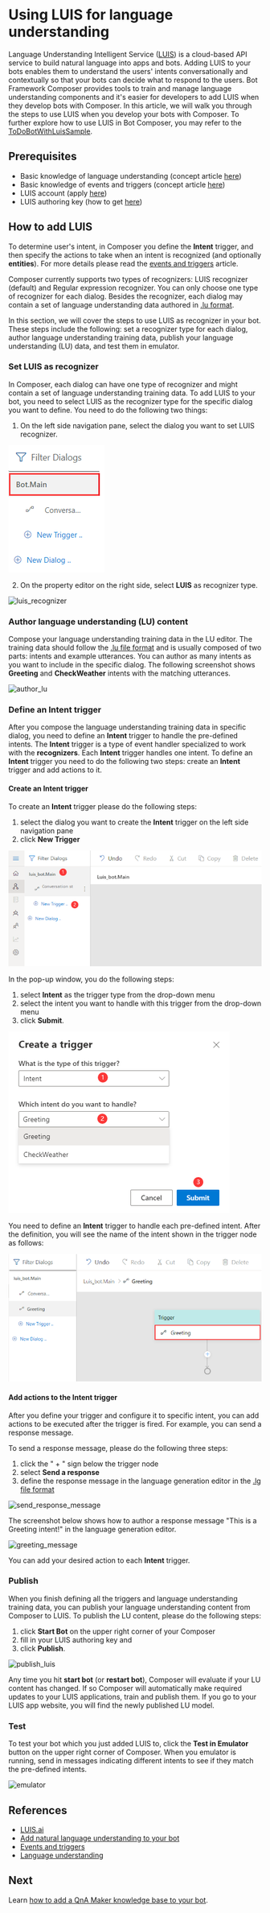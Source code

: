 # Using LUIS for language understanding 
Language Understanding Intelligent Service ([LUIS](https://www.luis.ai/home)) is a cloud-based API service to build natural language into apps and bots. Adding LUIS to your bots enables them to understand the users' intents conversationally and contextually so that your bots can decide what to respond to the users. Bot Framework Composer provides tools to train and manage language understanding components and it's easier for developers to add LUIS when they develop bots with Composer. In this article, we will walk you through the steps to use LUIS when you develop your bots with Composer. To further explore how to use LUIS in Bot Composer, you may refer to the [ToDoBotWithLuisSample](https://github.com/microsoft/BotFramework-Composer/tree/master/Composer/packages/server/assets/projects/ToDoBotWithLuisSample). 

## Prerequisites 
- Basic knowledge of language understanding (concept article [here](./concept-language-understanding.md))
- Basic knowledge of events and triggers (concept article [here](./concept-events-and-triggers.md))
- LUIS account (apply [here](https://www.luis.ai/home))
- LUIS authoring key (how to get [here](https://docs.microsoft.com/en-us/azure/cognitive-services/luis/luis-concept-keys?tabs=V2#programmatic-key))

## How to add LUIS 
To determine user's intent, in Composer you define the **Intent** trigger, and then specify the actions to take when an intent is recognized (and optionally **entities**). For more details please read the [events and triggers](./concept-events-and-triggers.md) article. 

Composer currently supports two types of recognizers: LUIS recognizer (default) and Regular expression recognizer. You can only choose one type of recognizer for each dialog. Besides the recognizer, each dialog may contain a set of language understanding data authored in [.lu format](https://github.com/microsoft/botbuilder-tools/blob/master/packages/Ludown/docs/lu-file-format.md).  

In this section, we will cover the steps to use LUIS as recognizer in your bot. These steps include the following: set a recognizer type for each dialog, author language understanding training data, publish your language understanding (LU) data, and test them in emulator. 

### Set LUIS as recognizer 
In Composer, each dialog can have one type of recognizer and might contain a set of language understanding training data. To add LUIS to your bot, you need to select LUIS as the recognizer type for the specific dialog you want to define. You need to do the following two things:

1. On the left side navigation pane, select the dialog you want to set LUIS recognizer.

![select_dialog](./media/add_luis/select_dialog.png)

2. On the property editor on the right side, select **LUIS** as recognizer type.

![luis_recognizer](./media/add_luis/luis_recognizer.png)

### Author language understanding (LU) content
Compose your language understanding training data in the LU editor. The training data should follow the [.lu file format](https://github.com/microsoft/botbuilder-tools/blob/master/packages/Ludown/docs/lu-file-format.md) and is usually composed of two parts: intents and example utterances. You can author as many intents as you want to include in the specific dialog. The following screenshot shows **Greeting** and **CheckWeather** intents with the matching utterances.

![author_lu](./media/add_luis/author_lu.png)

### Define an **Intent** trigger 
After you compose the language understanding training data in specific dialog, you need to define an **Intent** trigger to handle the pre-defined intents. The **Intent** trigger is a type of event handler specialized to work with the **recognizers**. Each **Intent** trigger handles one intent. To define an **Intent** trigger you need to do the following two steps: create an **Intent** trigger and add actions to it. 

#### Create an **Intent** trigger 
To create an **Intent** trigger please do the following steps: 

1. select the dialog you want to create the **Intent** trigger on the left side navigation pane
2. click **New Trigger**

![create_trigger](./media/add_luis/create_trigger.png)

In the pop-up window, you do the following steps: 

1. select **Intent** as the trigger type from the drop-down menu
2. select the intent you want to handle with this trigger from the drop-down menu
3. click **Submit**. 

![configure_intent](./media/add_luis/configure_intent.png)

You need to define an **Intent** trigger to handle each pre-defined intent. After the definition, you will see the name of the intent shown in the trigger node as follows:  

![show_intent_in_trigger](./media/add_luis/show_intent_in_trigger.png)

#### Add actions to the **Intent** trigger
After you define your trigger and configure it to specific intent, you can add actions to be executed after the trigger is fired. For example, you can send a response message. 

To send a response message, please do the following three steps: 

1. click the " + " sign below the trigger node
2. select **Send a response**
3. define the response message in the language generation editor in the [.lg file format](https://github.com/microsoft/BotBuilder-Samples/blob/master/experimental/language-generation/docs/lg-file-format.md)

![send_response_message](./media/add_luis/send_response_message.png)

The screenshot below shows how to author a response message "This is a Greeting intent!" in the language generation editor. 

![greeting_message](./media/add_luis/greeting_message.png)

You can add your desired action to each **Intent** trigger. 

### Publish 
When you finish defining all the triggers and language understanding training data, you can publish your language understanding content from Composer to LUIS. 
To publish the LU content, please do the following steps: 
1. click **Start Bot** on the upper right corner of your Composer
2. fill in your LUIS authoring key and 
3. click **Publish**. 

![publish_luis](./media/add_luis/publish_luis.png)

Any time you hit **start bot** (or **restart bot**), Composer will evaluate if your LU content has changed. If so Composer will automatically make required updates to your LUIS applications, train and publish them. If you go to your LUIS app website, you will find the newly published LU model. 

### Test 
To test your bot which you just added LUIS to, click the **Test in Emulator** button on the upper right corner of Composer. When you emulator is running, send in messages indicating different intents to see if they match the pre-defined intents. 

![emulator](./media/add_luis/emulator.gif)

## References 
- [LUIS.ai](https://www.luis.ai/home)
- [Add natural language understanding to your bot](https://docs.microsoft.com/en-us/azure/bot-service/bot-builder-howto-v4-luis?view=azure-bot-service-4.0&tabs=csharp)
- [Events and triggers](./concept-events-and-triggers.md) 
- [Language understanding](./concept-language-understanding.md)

## Next 
Learn [how to add a QnA Maker knowledge base to your bot](./how-to-add-qna-to-bot.md). 

